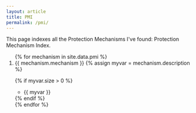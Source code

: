 ```yaml
---
layout: article
title: PMI
permalink: /pmi/
---
```


This page indexes all the Protection Mechanisms I've found: Protection Mechanism Index.

<ol>
{% for mechanism in site.data.pmi %}
  <li>
      {{ mechanism.mechanism }}
{% assign myvar = mechanism.description %}

{% if myvar.size > 0 %}

<ul>
      <li> {{ myvar }} </li>
</ul>
{% endif %}

  </li>
{% endfor %}
</ol>
